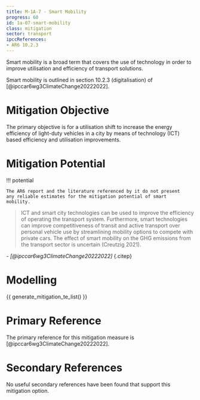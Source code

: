 ```yaml
---
title: M-1A-7 - Smart Mobility
progress: 60
id: 1a-07-smart-mobility
class: mitigation
sector: transport
ipccReferences: 
- AR6 10.2.3
---
```


Smart mobility is a broad term that covers the use of technology in order to improve utilisation and efficiency of transport solutions. 

Smart mobility is outlined in section 10.2.3 (digitalisation) of [@ipccar6wg3ClimateChange20222022].


# Mitigation Objective

The primary objective is for a utilisation shift to increase the energy efficiency of light-duty vehicles in a city by means of technology (ICT) based efficiency and utilisation improvements.

# Mitigation Potential


!!! potential

    The AR6 report and the literature referenced by it do not present 
    any reliable estimates for the mitigation potential of smart
    mobility.



> 	ICT and smart city technologies can be used to improve the efficiency of operating the transport system. Furthermore, smart technologies can improve competitiveness of transit and active transport over personal vehicle use by streamlining mobility options to compete with private cars. The effect of smart mobility on the GHG emissions from the transport sector is uncertain (Creutzig 2021).

<cite>- [@ipccar6wg3ClimateChange20222022]</cite>
{.citep}


# Modelling

{{ generate_mitigation_te_list() }}


# Primary Reference

The primary reference for this mitigation measure is [@ipccar6wg3ClimateChange20222022].

# Secondary References

No useful secondary references have been found that support this mitigation option.

